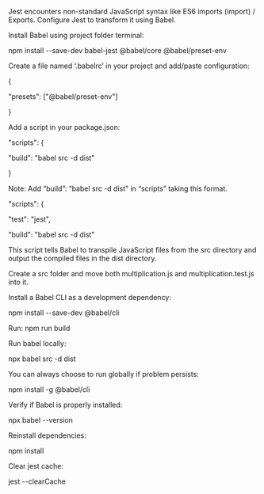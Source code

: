 Jest encounters non-standard JavaScript syntax like ES6 imports (import) / Exports. Configure Jest to transform it using Babel.  

Install Babel using project folder terminal: 

npm install --save-dev babel-jest @babel/core @babel/preset-env 

 

Create a file named ‘.babelrc’ in your project and add/paste configuration: 

{ 

  "presets": ["@babel/preset-env"] 

} 

 

Add a script in your package.json: 

"scripts": { 

  "build": "babel src -d dist" 

} 

Note: Add “build”: “babel src -d dist" in “scripts” taking this format. 

"scripts": { 

"test": "jest", 

"build": "babel src -d dist" 

This script tells Babel to transpile JavaScript files from the src directory and output   the compiled files in the dist directory. 

Create a src folder and move both multiplication.js and multiplication.test.js into it. 

 

Install a Babel CLI as a development dependency: 

npm install --save-dev @babel/cli 

 

Run: 
npm run build 

 

Run babel locally: 

npx babel src -d dist 

 

You can always choose to run globally if problem persists: 

npm install -g @babel/cli 

 

Verify if Babel is properly installed: 

npx babel --version 

 

Reinstall dependencies: 

npm install 

 

Clear jest cache: 

jest --clearCache 
